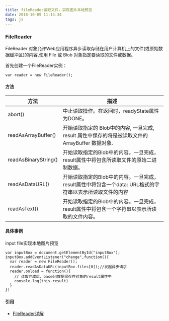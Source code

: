 ```yaml
---
title: fileReader读取文件，实现图片本地预览
date: 2018-10-09 11:14:34
tags: js
---
```


### FileReader
FileReader 对象允许Web应用程序异步读取存储在用户计算机上的文件(或原始数据缓冲区)的内容,使用 File 或 Blob 对象指定要读取的文件或数据。

首先创建一个FileReader实例：
```
var reader = new FileReader();
```

#### 方法
方法 | 描述
---- | ----
abort()|中止读取操作。在返回时，readyState属性为DONE。
readAsArrayBuffer()|开始读取指定的 Blob中的内容, 一旦完成, result 属性中保存的将是被读取文件的 ArrayBuffer 数据对象.
readAsBinaryString() |开始读取指定的Blob中的内容。一旦完成，result属性中将包含所读取文件的原始二进制数据。
readAsDataURL()|开始读取指定的Blob中的内容。一旦完成，result属性中将包含一个data: URL格式的字符串以表示所读取文件的内容
readAsText()|开始读取指定的Blob中的内容。一旦完成，result属性中将包含一个字符串以表示所读取的文件内容。

#### 具体事例
input file实现本地图片预览
```
var inputBox = document.getElementById("inputBox");
inputBox.addEventListener("change",function(){
  var reader = new FileReader();
  reader.readAsDataURL(inputBox.files[0]);//发起异步请求
  reader.onload = function(){
    // 读取完成后，base64数据保存在对象的result属性中
    console.log(this.result)
  }
})
```

#### 引用
* [FileReader详解](https://developer.mozilla.org/zh-CN/docs/Web/API/FileReader)

